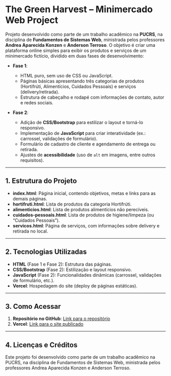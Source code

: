 # The Green Harvest – Minimercado Web Project

Projeto desenvolvido como parte de um trabalho acadêmico na **PUCRS**, na disciplina de **Fundamentos de Sistemas Web**, ministrada pelos professores **Andrea Aparecida Konzen** e **Anderson Terroso**. O objetivo é criar uma plataforma online simples para exibir os produtos e serviços de um minimercado fictício, dividido em duas fases de desenvolvimento:

- **Fase 1**:  
  - HTML puro, sem uso de CSS ou JavaScript.  
  - Páginas básicas apresentando três categorias de produtos (Hortifrúti, Alimentícios, Cuidados Pessoais) e serviços (delivery/retirada).  
  - Estrutura de cabeçalho e rodapé com informações de contato, autor e redes sociais.  

- **Fase 2**:  
  - Adição de **CSS/Bootstrap** para estilizar o layout e torná-lo responsivo.  
  - Implementação de **JavaScript** para criar interatividade (ex.: carrossel, validações de formulário).  
  - Formulário de cadastro de cliente e agendamento de entrega ou retirada.  
  - Ajustes de **acessibilidade** (uso de `alt` em imagens, entre outros requisitos).

---

## 1. Estrutura do Projeto

- **index.html**: Página inicial, contendo objetivos, metas e links para as demais páginas.  
- **hortifruti.html**: Lista de produtos da categoria Hortifrúti.  
- **alimenticios.html**: Lista de produtos alimentícios não perecíveis.  
- **cuidados-pessoais.html**: Lista de produtos de higiene/limpeza (ou “Cuidados Pessoais”).  
- **servicos.html**: Página de serviços, com informações sobre delivery e retirada no local.  

---

## 2. Tecnologias Utilizadas

- **HTML** (Fase 1 e Fase 2): Estrutura das páginas.  
- **CSS/Bootstrap** (Fase 2): Estilização e layout responsivo.  
- **JavaScript** (Fase 2): Funcionalidades dinâmicas (carrossel, validações de formulário, etc.).  
- **Vercel**: Hospedagem do site (deploy de páginas estáticas).

---

## 3. Como Acessar

1. **Repositório no GitHub**: [Link para o repositório](https://github.com/by-wagner/projeto-pucrs-fsw)
2. **Vercel**: [Link para o site publicado](https://projeto-pucrs-fsw.vercel.app)

---

## 4. Licenças e Créditos

Este projeto foi desenvolvido como parte de um trabalho acadêmico na PUCRS, na disciplina de Fundamentos de Sistemas Web, ministrada pelos professores Andrea Aparecida Konzen e Anderson Terroso.
